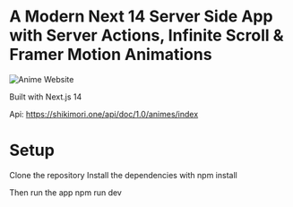 # A Modern Next 14 Server Side App with Server Actions, Infinite Scroll & Framer Motion Animations


![Anime Website](https://i.ibb.co/MG1nbqt/YT-Thumbnails-2.png)

Built with 
Next.js 14

Api:
https://shikimori.one/api/doc/1.0/animes/index


# Setup
Clone the repository
Install the dependencies with npm install

Then run the app npm run dev



